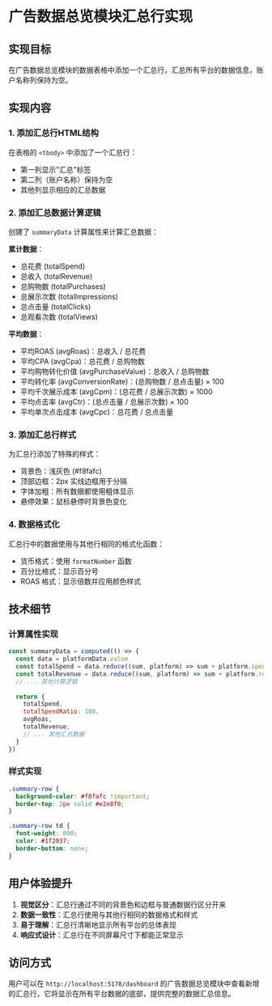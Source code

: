 # 广告数据总览模块汇总行实现

## 实现目标
在广告数据总览模块的数据表格中添加一个汇总行，汇总所有平台的数据信息，账户名称列保持为空。

## 实现内容

### 1. 添加汇总行HTML结构
在表格的 `<tbody>` 中添加了一个汇总行：
- 第一列显示"汇总"标签
- 第二列（账户名称）保持为空
- 其他列显示相应的汇总数据

### 2. 添加汇总数据计算逻辑
创建了 `summaryData` 计算属性来计算汇总数据：

**累计数据**：
- 总花费 (totalSpend)
- 总收入 (totalRevenue)
- 总购物数 (totalPurchases)
- 总展示次数 (totalImpressions)
- 总点击量 (totalClicks)
- 总观看次数 (totalViews)

**平均数据**：
- 平均ROAS (avgRoas)：总收入 / 总花费
- 平均CPA (avgCpa)：总花费 / 总购物数
- 平均购物转化价值 (avgPurchaseValue)：总收入 / 总购物数
- 平均转化率 (avgConversionRate)：(总购物数 / 总点击量) × 100
- 平均千次展示成本 (avgCpm)：(总花费 / 总展示次数) × 1000
- 平均点击率 (avgCtr)：(总点击量 / 总展示次数) × 100
- 平均单次点击成本 (avgCpc)：总花费 / 总点击量

### 3. 添加汇总行样式
为汇总行添加了特殊的样式：
- 背景色：浅灰色 (#f8fafc)
- 顶部边框：2px 实线边框用于分隔
- 字体加粗：所有数据都使用粗体显示
- 悬停效果：鼠标悬停时背景色变化

### 4. 数据格式化
汇总行中的数据使用与其他行相同的格式化函数：
- 货币格式：使用 `formatNumber` 函数
- 百分比格式：显示百分号
- ROAS 格式：显示倍数并应用颜色样式

## 技术细节

### 计算属性实现
```javascript
const summaryData = computed(() => {
  const data = platformData.value
  const totalSpend = data.reduce((sum, platform) => sum + platform.spend, 0)
  const totalRevenue = data.reduce((sum, platform) => sum + platform.revenue, 0)
  // ... 其他计算逻辑
  
  return {
    totalSpend,
    totalSpendRatio: 100,
    avgRoas,
    totalRevenue,
    // ... 其他汇总数据
  }
})
```

### 样式实现
```css
.summary-row {
  background-color: #f8fafc !important;
  border-top: 2px solid #e2e8f0;
}

.summary-row td {
  font-weight: 600;
  color: #1f2937;
  border-bottom: none;
}
```

## 用户体验提升

1. **视觉区分**：汇总行通过不同的背景色和边框与普通数据行区分开来
2. **数据一致性**：汇总行使用与其他行相同的数据格式和样式
3. **易于理解**：汇总行清晰地显示所有平台的总体表现
4. **响应式设计**：汇总行在不同屏幕尺寸下都能正常显示

## 访问方式

用户可以在 `http://localhost:5178/dashboard` 的广告数据总览模块中查看新增的汇总行，它将显示在所有平台数据的底部，提供完整的数据汇总信息。 